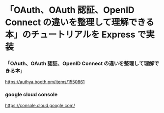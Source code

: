 # 「OAuth、OAuth 認証、OpenID Connect の違いを整理して理解できる本」のチュートリアルを Express で実装

### 「OAuth、OAuth 認証、OpenID Connect の違いを整理して理解できる本」

https://authya.booth.pm/items/1550861

### google cloud console

https://console.cloud.google.com/
